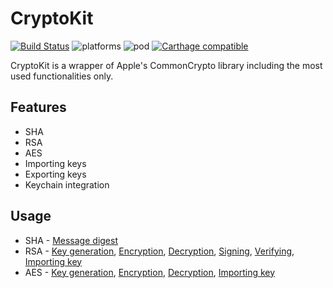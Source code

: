 # CryptoKit

[![Build Status](https://travis-ci.org/noahCLZ/CryptoKit.svg?branch=master)](https://travis-ci.org/noahCLZ/CryptoKit) 
![platforms](https://img.shields.io/badge/platforms-iOS%20%7C%20tvOS%20%7C%20watchOS-informational.svg) 
![pod](https://img.shields.io/cocoapods/v/CryptoKit+.svg) 
[![Carthage compatible](https://img.shields.io/badge/Carthage-compatible-4BC51D.svg?style=flat)](https://github.com/Carthage/Carthage)

CryptoKit is a wrapper of Apple's CommonCrypto library including the most used functionalities only.

## Features
- SHA
- RSA
- AES
- Importing keys
- Exporting keys
- Keychain integration

## Usage
- SHA - [Message digest](https://github.com/noahCLZ/CryptoKit/blob/master/Docs/Usage.md#message-digest)
- RSA - [Key generation](https://github.com/noahCLZ/CryptoKit/blob/master/Docs/Usage.md#rsa---key-generation), [Encryption](https://github.com/noahCLZ/CryptoKit/blob/master/Docs/Usage.md#rsa---encryption), [Decryption](https://github.com/noahCLZ/CryptoKit/blob/master/Docs/Usage.md#rsa---decryption), [Signing](https://github.com/noahCLZ/CryptoKit/blob/master/Docs/Usage.md#rsa---signing), [Verifying](https://github.com/noahCLZ/CryptoKit/blob/master/Docs/Usage.md#rsa---verifying), [Importing key](https://github.com/noahCLZ/CryptoKit/blob/master/Docs/Usage.md#rsa---importing-key)
- AES - [Key generation](https://github.com/noahCLZ/CryptoKit/blob/master/Docs/Usage.md#aes---key-generation), [Encryption](https://github.com/noahCLZ/CryptoKit/blob/master/Docs/Usage.md#aes---encryption), [Decryption](https://github.com/noahCLZ/CryptoKit/blob/master/Docs/Usage.md#aes---decryption), [Importing key](https://github.com/noahCLZ/CryptoKit/blob/master/Docs/Usage.md#aes---importing-key)
